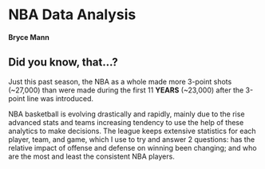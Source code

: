 # NBA Data Analysis
#### Bryce Mann

## Did you know, that...?

Just this past season, the NBA as a whole made more 3-point shots (~27,000) than were made during the first 11 **YEARS** (~23,000) after the 3-point line was introduced.

NBA basketball is evolving drastically and rapidly, mainly due to the rise advanced stats and teams increasing tendency to use the help of these analytics to make decisions. The league keeps extensive statistics for each player, team, and game, which I use to try and answer 2 questions: has the relative impact of offense and defense on winning been changing; and who are the most and least the consistent NBA players.
